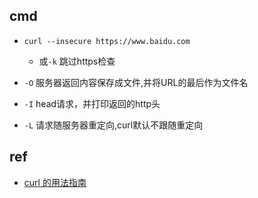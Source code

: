 ## cmd

+ `curl --insecure https://www.baidu.com`
    + 或`-k` 跳过https检查

+ `-O` 服务器返回内容保存成文件,并将URL的最后作为文件名
+ `-I` head请求，并打印返回的http头
+ `-L` 请求随服务器重定向,curl默认不跟随重定向


## ref
+ [curl 的用法指南](https://www.ruanyifeng.com/blog/2019/09/curl-reference.html)
